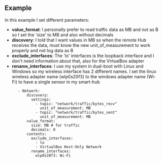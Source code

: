 ## Example

In this example I set different parameters:

- **value_format**: I personally prefer to read traffic data as MB and not as B so I set the 'size' to MB and also without decimals
- **discovery**: I told that I want values in MB so when the remote Hub receives the data, must know the new unit_of_measurement to work properly and not log data as B
- **exclude_interfaces**: The 'lo' interfaces is the loopback interface and I don't need information about that, also for the VirtualBox adapter
- **rename_interfaces**: I use my system in dual-boot with Linux and Windows so my wireless interface has 2 different names. I set the linux wireless adapter name (wlp0s20f3) to the windows adapter name (Wi-Fi) to have a single sensor in my smart-hub

```
      - Network:
          discovery:
            settings:
              - topic: "network/traffic/bytes_recv"
                unit_of_measurement: MB  
              - topic: "network/traffic/bytes_sent"
                unit_of_measurement: MB  
          value_format: 
            size: MB # for traffic
            decimals: 0
          contents:
            exclude_interfaces:
              - lo
              - VirtualBox Host-Only Network
            rename_interfaces:
              wlp0s20f3: Wi-Fi
```